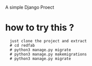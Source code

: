 A simple Django Proect 
  
  # how to try this ?
      just clone the project and extract
      # cd redfab
      # python3 manage.py migrate
      # python3 manage.py makemigrations
      # python3 manage.py migrate

